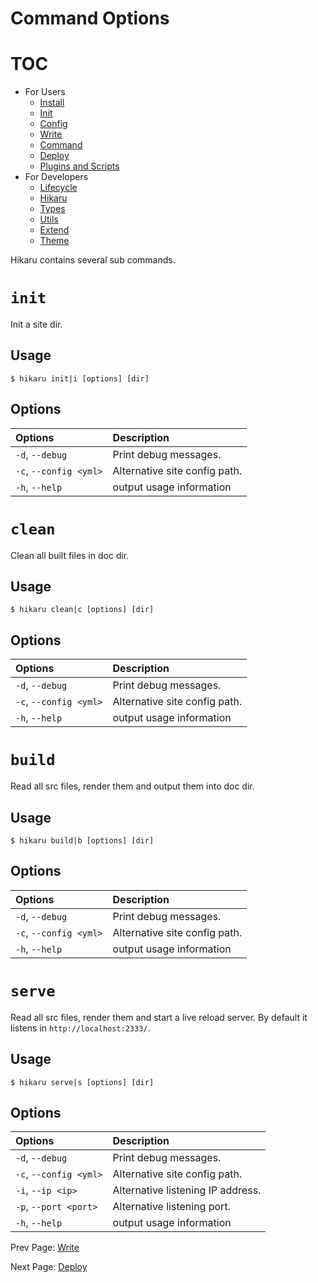 Command Options
===============

# TOC

- For Users
    - [Install](../user/install.md)
    - [Init](../user/init.md)
    - [Config](../user/config.md)
    - [Write](../user/write.md)
    - [Command](../user/command.md)
    - [Deploy](../user/deploy.md)
    - [Plugins and Scripts](../user/plugins-and-scripts.md)
- For Developers
    - [Lifecycle](../dev/lifecycle.md)
    - [Hikaru](../dev/hikaru.md)
    - [Types](../dev/types.md)
    - [Utils](../dev/utils.md)
    - [Extend](../dev/extend.md)
    - [Theme](../dev/theme.md)

Hikaru contains several sub commands.

# `init`

Init a site dir.

## Usage

```
$ hikaru init|i [options] [dir]
```

## Options

| Options                | Description                   |
| :--------------------- | :---------------------------- |
| `-d`, `--debug`        | Print debug messages.         |
| `-c`, `--config <yml>` | Alternative site config path. |
| `-h`, `--help`         | output usage information      |

# `clean`

Clean all built files in doc dir.

## Usage

```
$ hikaru clean|c [options] [dir]
```

## Options

| Options                | Description                   |
| :--------------------- | :---------------------------- |
| `-d`, `--debug`        | Print debug messages.         |
| `-c`, `--config <yml>` | Alternative site config path. |
| `-h`, `--help`         | output usage information      |

# `build`

Read all src files, render them and output them into doc dir.

## Usage

```
$ hikaru build|b [options] [dir]
```

## Options

| Options                | Description                   |
| :--------------------- | :---------------------------- |
| `-d`, `--debug`        | Print debug messages.         |
| `-c`, `--config <yml>` | Alternative site config path. |
| `-h`, `--help`         | output usage information      |

# `serve`

Read all src files, render them and start a live reload server. By default it listens in `http://localhost:2333/`.

## Usage

```
$ hikaru serve|s [options] [dir]
```

## Options

| Options                | Description                            |
| :--------------------- | :------------------------------------- |
| `-d`, `--debug`        | Print debug messages.                  |
| `-c`, `--config <yml>` | Alternative site config path.          |
| `-i`, `--ip <ip>`      | Alternative listening IP address.      |
| `-p`, `--port <port>`  | Alternative listening port.            |
| `-h`, `--help`         | output usage information               |

Prev Page: [Write](write.md)

Next Page: [Deploy](deploy.md)

